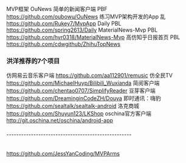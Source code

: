 MVP框架
OuNews 简单的新闻客户端
PBF https://github.com/oubowu/OuNews
练习MVP架构开发的App
乱  https://github.com/Rukey7/MvpApp
Daily
PBL https://github.com/spring2613/Daily
MaterialNews-Mvp
PBL https://github.com/hyr0318/MaterialNews-Mvp
高仿知乎日报首页
PBL https://github.com/cdwgithub/ZhihuTopNews
### 洪洋推荐的7个项目

仿网易云音乐客户端
https://github.com/aa112901/remusic
仿全民TV
https://github.com/MichaelHuyp/Bilibili_Wuxianda
简阅客户端
https://github.com/chentao0707/SimplifyReader
豆芽客户端
https://github.com/DreaminginCodeZH/Douya
即时通讯：嗨豹
https://github.com/sealtalk/sealtalk-android
洛克商城
https://github.com/Shuyun123/LKShop
oschina官方客户端
http://git.oschina.net/oschina/android-app
###### ---------------------------------------------------
https://github.com/JessYanCoding/MVPArms
